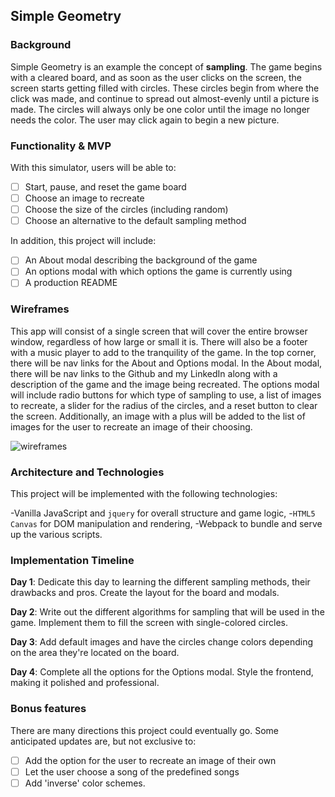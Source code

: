 ## Simple Geometry

### Background

Simple Geometry is an example the concept of **sampling**. The game begins with a cleared board, and as soon as the user clicks on the screen, the screen starts getting filled with circles. These circles begin from where the click was made, and continue to spread out almost-evenly until a picture is made. The circles will always only be one color until the image no longer needs the color. The user may click again to begin a new picture.

### Functionality & MVP

With this simulator, users will be able to:

-[ ] Start, pause, and reset the game board
-[ ] Choose an image to recreate
-[ ] Choose the size of the circles (including random)
-[ ] Choose an alternative to the default sampling method

In addition, this project will include:

-[ ] An About modal describing the background of the game
-[ ] An options modal with which options the game is currently using
-[ ] A production README

### Wireframes

This app will consist of a single screen that will cover the entire browser window, regardless of how large or small it is. There will also be a footer with a music player to add to the tranquility of the game. In the top corner, there will be nav links for the About and Options modal. In the About modal, there will be nav links to the Github and my LinkedIn along with a description of the game and the image being recreated. The options modal will include radio buttons for which type of sampling to use, a list of images to recreate, a slider for the radius of the circles, and a reset button to clear the screen. Additionally, an image with a plus will be added to the list of images for the user to recreate an image of their choosing.

![wireframes](https://github.com/HumzaBaig/simple_geometry/tree/master/docs/wireframes)

### Architecture and Technologies

This project will be implemented with the following technologies:

-Vanilla JavaScript and `jquery` for overall structure and game logic,
-`HTML5 Canvas` for DOM manipulation and rendering,
-Webpack to bundle and serve up the various scripts.

### Implementation Timeline

**Day 1**: Dedicate this day to learning the different sampling methods, their drawbacks and pros. Create the layout for the board and modals.

**Day 2**: Write out the different algorithms for sampling that will be used in the game. Implement them to fill the screen with single-colored circles.

**Day 3**: Add default images and have the circles change colors depending on the area they're located on the board.

**Day 4**: Complete all the options for the Options modal. Style the frontend, making it polished and professional.

### Bonus features

There are many directions this project could eventually go. Some anticipated updates are, but not exclusive to:

-[ ] Add the option for the user to recreate an image of their own
-[ ] Let the user choose a song of the predefined songs
-[ ] Add 'inverse' color schemes.
